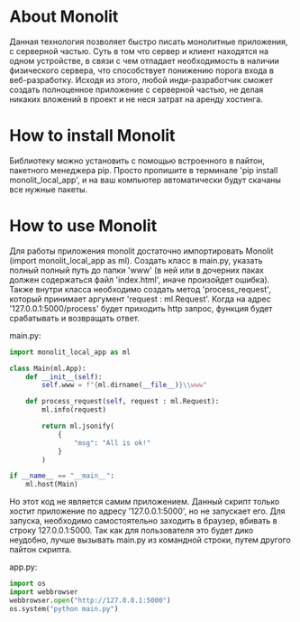 # About Monolit
Данная технология позволяет быстро писать монолитные приложения, с серверной частью. Суть в том что сервер и клиент находятся на одном устройстве, в связи с чем отпадает необходимость в наличии физического сервера, что способствует понижению порога входа в веб-разработку. Исходя из этого, любой инди-разработчик сможет создать полноценное приложение с серверной частью, не делая никаких вложений в проект и не неся затрат на аренду хостинга.

# How to install Monolit
Библиотеку можно установить с помощью встроенного в пайтон, пакетного менеджера pip. Просто пропишите в терминале 'pip install monolit_local_app', и на ваш компьютер автоматически будут скачаны все нужные пакеты.

# How to use Monolit
Для работы приложения monolit достаточно импортировать Monolit (import monolit_local_app as ml). Создать класс в main.py, указать полный полный путь до папки 'www' (в ней или в дочерних паках должен содержаться файл 'index.html', иначе произойдет ошибка). Также внутри класса необходимо создать метод 'process_request', который принимает аргумент 'request : ml.Request'. Когда на адрес '127.0.0.1:5000/process' будет приходить http запрос, функция будет срабатывать и возвращать ответ.

main.py:
```python
import monolit_local_app as ml

class Main(ml.App):
    def __init__(self):
        self.www = f"{ml.dirname(__file__)}\\www"

    def process_request(self, request : ml.Request):
        ml.info(request)

        return ml.jsonify(
            {
                "msg": "All is ok!"
            }
        )

if __name__ == "__main__":
    ml.host(Main)
```

Но этот код не является самим приложением. Данный скрипт только хостит приложение по адресу '127.0.0.1:5000', но не запускает его. Для запуска, необходимо самостоятельно заходить в браузер, вбивать в строку 127.0.0.1:5000. Так как для пользователя это будет дико неудобно, лучше вызывать main.py из командной строки, путем другого пайтон скрипта.

app.py:
```python
import os
import webbrowser
webbrowser.open("http://127.0.0.1:5000")
os.system("python main.py")
```
